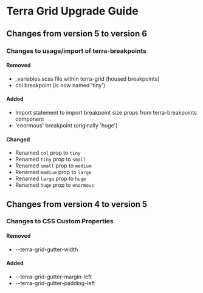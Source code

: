 # Terra Grid Upgrade Guide

## Changes from version 5 to version 6

### Changes to usage/import of terra-breakpoints

#### Removed
* _variables.scss file within terra-grid (housed breakpoints)
* col breakpoint (is now named 'tiny')

#### Added
* Import statement to import breakpoint size props from terra-breakpoints component
* 'enormous' breakpoint (originally 'huge')

#### Changed
* Renamed `col` prop to `tiny`
* Renamed `tiny` prop to `small`
* Renamed `small` prop to `medium`
* Renamed `medium` prop to `large`
* Renamed `large` prop to `huge`
* Renamed `huge` prop to `enormous`

## Changes from version 4 to version 5

### Changes to CSS Custom Properties

#### Removed
* --terra-grid-gutter-width

#### Added
* --terra-grid-gutter-margin-left
* --terra-grid-gutter-padding-left
